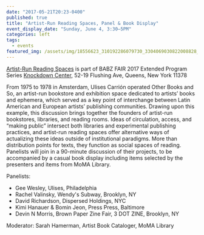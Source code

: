 ```yaml
---
date: "2017-05-21T20:23-0400"
published: true
title: "Artist-Run Reading Spaces, Panel & Book Display"
event_display_date: "Sunday, June 4, 3:30–5PM"
categories: left
tags:
  - events
featured_img: /assets/img/18556623_310192286079730_3304069030822008828_o.jpg
---
```


[Artist-Run Reading Spaces](https://www.facebook.com/events/170205546844757/?acontext=%7B%22ref%22%3A%223%22%2C%22ref_newsfeed_story_type%22%3A%22regular%22%2C%22feed_story_type%22%3A%22361%22%2C%22action_history%22%3A%22null%22%7D) is part of BABZ FAIR 2017 Extended Program Series
[Knockdown Center](https://knockdown.center/), 52-19 Flushing Ave, Queens, New York 11378

From 1975 to 1978 in Amsterdam, Ulises Carrión operated Other Books and So, an artist-run bookstore and exhibition space dedicated to artists’ books and ephemera, which served as a key point of interchange between Latin American and European artists’ publishing communities. Drawing upon this example, this discussion brings together the founders of artist-run bookstores, libraries, and reading rooms. Ideas of circulation, access, and “making public” intersect both libraries and experimental publishing practices, and artist-run reading spaces offer alternative ways of actualizing these ideas outside of institutional paradigms. More than distribution points for texts, they function as social spaces of reading. Panelists will join in a 90-minute discussion of their projects, to be accompanied by a casual book display including items selected by the presenters and items from MoMA Library.

Panelists:

- Gee Wesley, Ulises, Philadelphia
- Rachel Valinsky, Wendy's Subway, Brooklyn, NY
- David Richardson, Dispersed Holdings, NYC
- Kimi Hanauer & Bomin Jeon, Press Press, Baltimore
- Devin N Morris, Brown Paper Zine Fair, 3 DOT ZINE, Brooklyn, NY

Moderator: Sarah Hamerman, Artist Book Cataloger, MoMA Library
